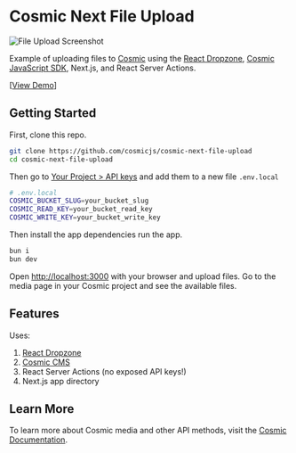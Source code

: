 # Cosmic Next File Upload

<img src="https://imgix.cosmicjs.com/c39201f0-2cea-11ef-adb1-8b946b3a80e4-file-upload.png?w=1200&auto=format,compression" alt="File Upload Screenshot" />

Example of uploading files to [Cosmic](https://www.cosmicjs.com/) using the [React Dropzone](https://react-dropzone.js.org), [Cosmic JavaScript SDK](https://www.npmjs.com/package/@cosmicjs/sdk), Next.js, and React Server Actions.

[[View Demo](https://cosmic-next-file-upload.vercel.app/)]

## Getting Started

First, clone this repo.

```bash
git clone https://github.com/cosmicjs/cosmic-next-file-upload
cd cosmic-next-file-upload
```

Then go to [Your Project > API keys](https://app.cosmicjs.com/login) and add them to a new file `.env.local`

```bash
# .env.local
COSMIC_BUCKET_SLUG=your_bucket_slug
COSMIC_READ_KEY=your_bucket_read_key
COSMIC_WRITE_KEY=your_bucket_write_key
```

Then install the app dependencies run the app.

```bash
bun i
bun dev
```

Open [http://localhost:3000](http://localhost:3000) with your browser and upload files. Go to the media page in your Cosmic project and see the available files.

## Features

Uses:

1. [React Dropzone](https://react-dropzone.js.org)
2. [Cosmic CMS](https://www.cosmicjs.com)
3. React Server Actions (no exposed API keys!)
4. Next.js app directory

## Learn More

To learn more about Cosmic media and other API methods, visit the [Cosmic Documentation](https://www.cosmicjs.com/docs).
